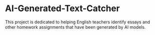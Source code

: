 # AI-Generated-Text-Catcher
This project is dedicated to helping English teachers identify essays and other homework assignments that have been generated by AI models.
